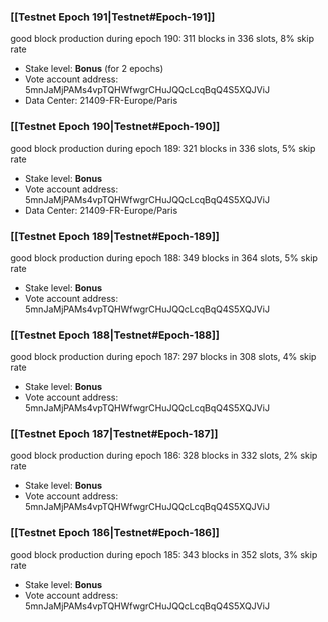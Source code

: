 ### [[Testnet Epoch 191|Testnet#Epoch-191]]
good block production during epoch 190: 311 blocks in 336 slots, 8% skip rate
* Stake level: **Bonus** (for 2 epochs)
* Vote account address: 5mnJaMjPAMs4vpTQHWfwgrCHuJQQcLcqBqQ4S5XQJViJ
* Data Center: 21409-FR-Europe/Paris
### [[Testnet Epoch 190|Testnet#Epoch-190]]
good block production during epoch 189: 321 blocks in 336 slots, 5% skip rate
* Stake level: **Bonus**
* Vote account address: 5mnJaMjPAMs4vpTQHWfwgrCHuJQQcLcqBqQ4S5XQJViJ
* Data Center: 21409-FR-Europe/Paris
### [[Testnet Epoch 189|Testnet#Epoch-189]]
good block production during epoch 188: 349 blocks in 364 slots, 5% skip rate
* Stake level: **Bonus**
* Vote account address: 5mnJaMjPAMs4vpTQHWfwgrCHuJQQcLcqBqQ4S5XQJViJ
### [[Testnet Epoch 188|Testnet#Epoch-188]]
good block production during epoch 187: 297 blocks in 308 slots, 4% skip rate
* Stake level: **Bonus**
* Vote account address: 5mnJaMjPAMs4vpTQHWfwgrCHuJQQcLcqBqQ4S5XQJViJ
### [[Testnet Epoch 187|Testnet#Epoch-187]]
good block production during epoch 186: 328 blocks in 332 slots, 2% skip rate
* Stake level: **Bonus**
* Vote account address: 5mnJaMjPAMs4vpTQHWfwgrCHuJQQcLcqBqQ4S5XQJViJ
### [[Testnet Epoch 186|Testnet#Epoch-186]]
good block production during epoch 185: 343 blocks in 352 slots, 3% skip rate
* Stake level: **Bonus**
* Vote account address: 5mnJaMjPAMs4vpTQHWfwgrCHuJQQcLcqBqQ4S5XQJViJ